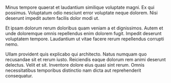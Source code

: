 Minus tempore quaerat et laudantium similique voluptate magni. Ex qui possimus. Voluptatum odio nesciunt error voluptate neque dolorem. Nisi deserunt impedit autem facilis dolor modi ut.
 Et ipsam dolorum rerum doloribus quam veniam a et dignissimos. Autem et unde doloremque omnis repellendus enim dolorem fugit. Impedit deserunt voluptatem tempore. Laudantium ut vitae facere rerum repellendus corrupti nemo.
 Ullam provident quis explicabo qui architecto. Natus numquam quo recusandae sit et rerum iusto. Reiciendis eaque dolorum rem animi deserunt delectus. Velit et sit. Inventore dolore eius quasi sint rerum. Omnis necessitatibus temporibus distinctio nam dicta aut reprehenderit consequatur.